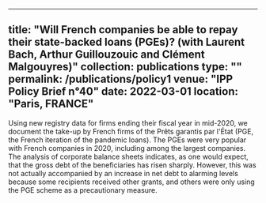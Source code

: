 
---
title: "Will French companies be able to repay their state-backed loans (PGEs)? (with Laurent Bach, Arthur Guillouzouic and Clément Malgouyres)"
collection: publications
type: ""
permalink: /publications/policy1
venue: "IPP Policy Brief n°40"
date: 2022-03-01
location: "Paris, FRANCE"
---

Using new registry data for firms ending their fiscal year in mid-2020, we document the take-up by French firms of the Prêts garantis par l'État (PGE, the French iteration of the pandemic loans). The PGEs were very popular with French companies in 2020, including among the largest companies. The analysis of corporate balance sheets indicates, as one would expect, that the gross debt of the beneficiaries has risen sharply. However, this was not actually accompanied by an increase in net debt to alarming levels because some recipients received other grants, and others were only using the PGE scheme as a precautionary measure. 

